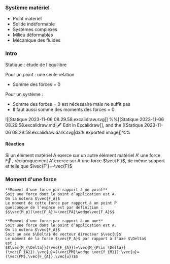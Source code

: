 ### Système matériel

* Point matériel
* Solide indéformable
* Systèmes complexes
* Milieu déformables
* Mécanique des fluides

### Intro
Statique : étude de l'équilibre

Pour un point : une seule relation
* Somme des forces = 0

Pour un système :
* Somme des forces = 0 est nécessaire mais ne suffit pas
* Il faut aussi somme des moments des forces = 0 

![[Statique 2023-11-06 08.29.58.excalidraw.svg]]
%%[[Statique 2023-11-06 08.29.58.excalidraw.md|🖋 Edit in Excalidraw]], and the [[Statique 2023-11-06 08.29.58.excalidraw.dark.svg|dark exported image]]%%

#### Réaction
Si un élément matériel A exerce sur un autre élément matériel A’ une force $\vec{F}$ , réciproquement A’ exerce sur A une force $\vec{F’}$, de même support et telle que $\vec{F'}=-\vec{F}$

### Moment d'une force

```ad-important
**Moment d'une force par rapport à un point**
Soit une force dont le point d’application est A.
On la notera $\vec{F_A}$
Le moment de cette force par rapport à un point P
quelconque de l’espace est par définition :
$$\vec{M_p}(\vec{F_A})=\vec{PA}\wedge\vec{F_A}$$
```

```ad-important
**Moment d'une force par rapport à un axe**
Soit une force dont le point d’application est A.
On la notera $\vec{F_A}$
Soit un axe $\Delta$ de vecteur directeur $\vec{u}$
Le moment de la force $\vec{F_A}$ par rapport à l'axe $\Delta$
est :
$$\vec{M_{\Delta}}(\vec{F_{A}})=\vec{M_{P\in \Delta}}(\vec{F_{A}}).\vec{u}=(\vec{PM}\wedge \vec{f_{M}}).\vec{u}=(\vec{PM},\vec{F_{A}},\vec{u})$$
```
